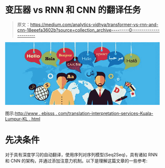 # 变压器 vs RNN 和 CNN 的翻译任务

> 原文：<https://medium.com/analytics-vidhya/transformer-vs-rnn-and-cnn-18eeefa3602b?source=collection_archive---------0----------------------->

![](img/a6677bb056b6b0ab0cfd6cfdc3e04b2e.png)

图示:[http://www . ebisss . com/translation-interpretation-services-Kuala-Lumpur-KL . html](http://www.ebisss.com/translation-interpretation-services-kuala-lumpur-kl.html)

# 先决条件

对于具有深度学习的自动翻译，使用序列对序列模型(Seq2Seq)，具有诸如 RNN 和 CNN 的架构，并通过添加注意力机制。以下是理解这篇文章的一些参考:
